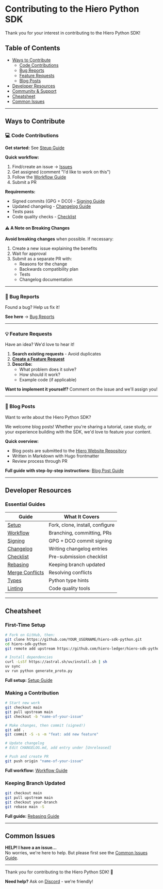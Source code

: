 # Contributing to the Hiero Python SDK

Thank you for your interest in contributing to the Hiero Python SDK!

## Table of Contents

- [Ways to Contribute](#ways-to-contribute)
  - [Code Contributions](#-code-contributions)
  - [Bug Reports](#-bug-reports)
  - [Feature Requests](#-feature-requests)
  - [Blog Posts](#-blog-posts)
- [Developer Resources](#developer-resources)
- [Community & Support](#community--support)
- [Cheatsheet](#cheatsheet)
- [Common Issues](#common-issues)

---

## Ways to Contribute

### 💻 Code Contributions

**Get started:** See [Steup Guide](docs/sdk_developers/setup.md)

**Quick workflow:**
1. Find/create an issue → [Issues](https://github.com/hiero-ledger/hiero-sdk-python/issues)
2. Get assigned (comment "I'd like to work on this")
3. Follow the [Workflow Guide](docs/sdk_developers/workflow.md)
4. Submit a PR

**Requirements:**
- Signed commits (GPG + DCO) - [Signing Guide](docs/sdk_developers/signing.md)
- Updated changelog - [Changelog Guide](docs/sdk_developers/changelog_entry.md)
- Tests pass
- Code quality checks - [Checklist](docs/sdk_developers/checklist.md)


#### ⚠️ A Note on Breaking Changes

**Avoid breaking changes** when possible. If necessary:
1. Create a new issue explaining the benefits
2. Wait for approval
3. Submit as a separate PR with:
   - Reasons for the change
   - Backwards compatibility plan
   - Tests
   - Changelog documentation

---

### 🐛 Bug Reports

Found a bug? Help us fix it!

**See here** → [Bug Reports](docs/sdk_developers/bug.md)

---

### 💡 Feature Requests

Have an idea? We'd love to hear it!

1. **Search existing requests** - Avoid duplicates
2. **[Create a Feature Request](https://github.com/hiero-ledger/hiero-sdk-python/issues/new)**
3. **Describe:**
   - What problem does it solve?
   - How should it work?
   - Example code (if applicable)

**Want to implement it yourself?** Comment on the issue and we'll assign you!

---

### 📝 Blog Posts

Want to write about the Hiero Python SDK?

We welcome blog posts! Whether you're sharing a tutorial, case study, or your experience building with the SDK, we'd love to feature your content.

**Quick overview:**
- Blog posts are submitted to the [Hiero Website Repository](https://github.com/hiero-ledger/hiero-website)
- Written in Markdown with Hugo frontmatter
- Review process through PR

**Full guide with step-by-step instructions:** [Blog Post Guide](docs/sdk_developers/blog.md)

---

## Developer Resources

### Essential Guides

| Guide | What It Covers |
|-------|----------------|
| [Setup](docs/sdk_developers/setup.md) | Fork, clone, install, configure |
| [Workflow](docs/sdk_developers/workflow.md) | Branching, committing, PRs |
| [Signing](docs/sdk_developers/signing.md) | GPG + DCO commit signing |
| [Changelog](docs/sdk_developers/changelog_entry.md) | Writing changelog entries |
| [Checklist](docs/sdk_developers/checklist.md) | Pre-submission checklist |
| [Rebasing](docs/sdk_developers/rebasing.md) | Keeping branch updated |
| [Merge Conflicts](docs/sdk_developers/merge_conflicts.md) | Resolving conflicts |
| [Types](docs/sdk_developers/types.md) | Python type hints |
| [Linting](docs/sdk_developers/linting.md) | Code quality tools |

---

## Cheatsheet

### First-Time Setup
```bash
# Fork on GitHub, then:
git clone https://github.com/YOUR_USERNAME/hiero-sdk-python.git
cd hiero-sdk-python
git remote add upstream https://github.com/hiero-ledger/hiero-sdk-python.git

# Install dependencies
curl -LsSf https://astral.sh/uv/install.sh | sh
uv sync
uv run python generate_proto.py
```

**Full setup:** [Setup Guide](docs/sdk_developers/setup.md)

### Making a Contribution
```bash
# Start new work
git checkout main
git pull upstream main
git checkout -b "name-of-your-issue"

# Make changes, then commit (signed!)
git add .
git commit -S -s -m "feat: add new feature"

# Update changelog
# Edit CHANGELOG.md, add entry under [Unreleased]

# Push and create PR
git push origin "name-of-your-issue"
```

**Full workflow:** [Workflow Guide](docs/sdk_developers/workflow.md)

### Keeping Branch Updated
```bash
git checkout main
git pull upstream main
git checkout your-branch
git rebase main -S
```

**Full guide:** [Rebasing Guide](docs/sdk_developers/rebasing.md)

---

## Common Issues

**HELP! I have a an issue...**  
No worries, we're here to help. But please first see the [Common Issues Guide](docs/common_issues.md).


---

Thank you for contributing to the Hiero Python SDK! 🎉

**Need help?** Ask on [Discord](https://discord.com/channels/905194001349627914/1336494517544681563) - we're friendly!